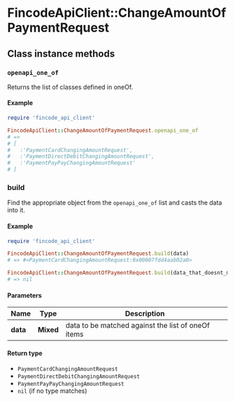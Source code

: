 # FincodeApiClient::ChangeAmountOfPaymentRequest

## Class instance methods

### `openapi_one_of`

Returns the list of classes defined in oneOf.

#### Example

```ruby
require 'fincode_api_client'

FincodeApiClient::ChangeAmountOfPaymentRequest.openapi_one_of
# =>
# [
#   :'PaymentCardChangingAmountRequest',
#   :'PaymentDirectDebitChangingAmountRequest',
#   :'PaymentPayPayChangingAmountRequest'
# ]
```

### build

Find the appropriate object from the `openapi_one_of` list and casts the data into it.

#### Example

```ruby
require 'fincode_api_client'

FincodeApiClient::ChangeAmountOfPaymentRequest.build(data)
# => #<PaymentCardChangingAmountRequest:0x00007fdd4aab02a0>

FincodeApiClient::ChangeAmountOfPaymentRequest.build(data_that_doesnt_match)
# => nil
```

#### Parameters

| Name | Type | Description |
| ---- | ---- | ----------- |
| **data** | **Mixed** | data to be matched against the list of oneOf items |

#### Return type

- `PaymentCardChangingAmountRequest`
- `PaymentDirectDebitChangingAmountRequest`
- `PaymentPayPayChangingAmountRequest`
- `nil` (if no type matches)

